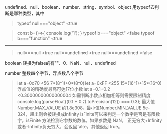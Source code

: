 undefined、null、boolean、number、string、symbol、object
用typeof去判断是哪种类型，其中
>typeof null==="object"
<true

>const b=()=>{
    console.log('1');
}
typeof b==="object"
<false
>typeof b==="function"
<true
----------------------------
>null===null
<true
>null==undefined
<true
>null===undefined
<false

boolean
转换为false的有""、0、NaN、null、undefined

number
整数四个字节，浮点数八个字节
>let a=0o70
<56
7*(8^1)+0*(8^0)
>let a=0xFF
<255
15*(16^1)+15*(16^0)
浮点值的精确度最高可达17位小数
>let a=0.1+0.2
<0.30000000000000004
如需判断小数点相加相等则需要限制精度
console.log(parseFloat((0.1 + 0.2).toPrecision(12)) === 0.3);
最大值Number.MAX_VALUE 约1.8e308，最小值Number.MIN_VALUE 5e-324，超出则会被转换成Infinity
isFinite可以来判定一个数字是否是有限数字。isFinite 方法检测它参数的数值。如果参数是 NaN，
正无穷大+Infinity或者-Infinity负无穷大，会返回false，其他返回 true。

